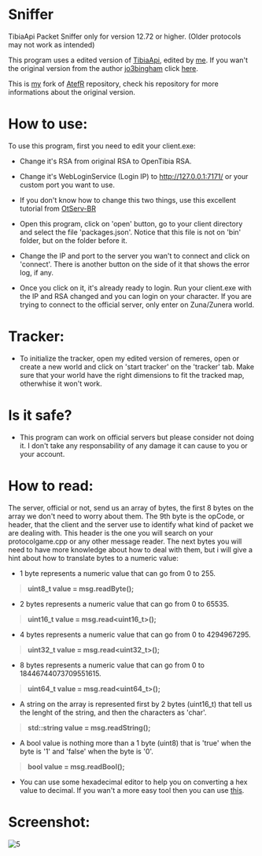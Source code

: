 # Sniffer
TibiaApi Packet Sniffer only for version 12.72 or higher. (Older protocols may not work as intended)

This program uses a edited version of [TibiaApi](https://github.com/marcosvf132/TibiaAPI), edited by [me](https://github.com/marcosvf132/). If you wan't the original version from the author [jo3bingham](https://github.com/jo3bingham) click [here](https://github.com/jo3bingham/TibiaAPI).

This is [my](https://github.com/marcosvf132/) fork of [AtefR](https://github.com/AtefR/Sniffer) repository, check his repository for more informations about the original version.

# How to use:

To use this program, first you need to edit your client.exe:

- Change it's RSA from original RSA to OpenTibia RSA.

- Change it's WebLoginService (Login IP) to http://127.0.0.1:7171/ or your custom port you want to use.

- If you don't know how to change this two things, use this excellent tutorial from [OtServ-BR](https://forums.otserv.com.br/index.php?/forums/topic/169530-cliente-tibia-1264-com-notepad/)

- Open this program, click on 'open' button, go to your client directory and select the file 'packages.json'. Notice that this file is not on 'bin' folder, but on the folder before it.

- Change the IP and port to the server you wan't to connect and click on 'connect'. There is another button on the side of it that shows the error log, if any.

- Once you click on it, it's already ready to login. Run your client.exe with the IP and RSA changed and you can login on your character. If you are trying to connect to the official server, only enter on Zuna/Zunera world.

# Tracker:

- To initialize the tracker, open my edited version of remeres, open or create a new world and click on 'start tracker' on the 'tracker' tab. Make sure that your world have the right dimensions to fit the tracked map, otherwhise it won't work. 

# Is it safe?

- This program can work on official servers but please consider not doing it. I don't take any responsability of any damage it can cause to you or your account.

# How to read:

The server, official or not, send us an array of bytes, the first 8 bytes on the array we don't need to worry about them. The 9th byte is the opCode, or header, that the client and the server use to identify what kind of packet we are dealing with. This header is the one you will search on your protocolgame.cpp or any other message reader. The next bytes you will need to have more knowledge about how to deal with them, but i will give a hint about how to translate bytes to a numeric value:
- 1 byte represents a numeric value that can go from 0 to 255. 
> **uint8_t value = msg.readByte();**


- 2 bytes represents a numeric value that can go from 0 to 65535.
> **uint16_t value = msg.read<uint16_t>();**


- 4 bytes represents a numeric value that can go from 0 to 4294967295.
> **uint32_t value = msg.read<uint32_t>();**


- 8 bytes represents a numeric value that can go from 0 to 18446744073709551615.
> **uint64_t value = msg.read<uint64_t>();**


- A string on the array is represented first by 2 bytes (uint16_t) that tell us the lenght of the string, and then the characters as 'char'.
> **std::string value = msg.readString();**


- A bool value is nothing more than a 1 byte (uint8) that is 'true' when the byte is '1' and 'false' when the byte is '0'.
> **bool value = msg.readBool();**

- You can use some hexadecimal editor to help you on converting a hex value to decimal. If you wan't a more easy tool then you can use [this](https://hexed.it/).

# Screenshot:
![5](https://user-images.githubusercontent.com/66353315/139513029-0d31c87b-94a1-43de-ab4b-bd6cc5e07abd.png)



